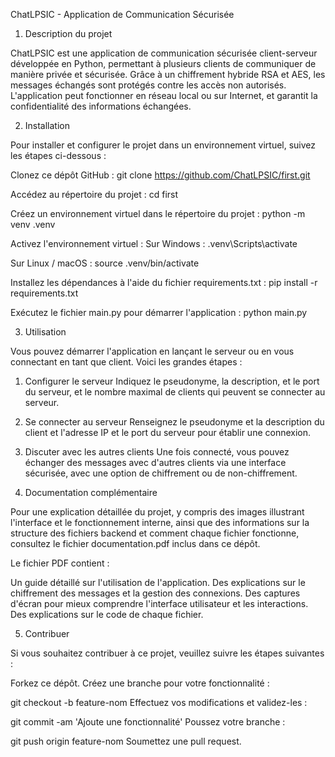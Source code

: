 ChatLPSIC - Application de Communication Sécurisée

1. Description du projet
   
ChatLPSIC est une application de communication sécurisée client-serveur développée en Python, permettant à plusieurs clients de communiquer de manière privée et sécurisée. Grâce à un chiffrement hybride RSA et AES, les messages échangés sont protégés contre les accès non autorisés. L'application peut fonctionner en réseau local ou sur Internet, et garantit la confidentialité des informations échangées.


2. Installation
   
Pour installer et configurer le projet dans un environnement virtuel, suivez les étapes ci-dessous :

Clonez ce dépôt GitHub :
git clone https://github.com/ChatLPSIC/first.git

Accédez au répertoire du projet :
cd first

Créez un environnement virtuel dans le répertoire du projet :
python -m venv .venv

Activez l'environnement virtuel :
Sur Windows :
.venv\Scripts\activate

Sur Linux / macOS :
source .venv/bin/activate

Installez les dépendances à l'aide du fichier requirements.txt :
pip install -r requirements.txt

Exécutez le fichier main.py pour démarrer l'application :
python main.py

3. Utilisation
   
Vous pouvez démarrer l'application en lançant le serveur ou en vous connectant en tant que client. Voici les grandes étapes :

1. Configurer le serveur
Indiquez le pseudonyme, la description, et le port du serveur, et le nombre maximal de clients qui peuvent se connecter au serveur.
2. Se connecter au serveur
Renseignez le pseudonyme et la description du client et l'adresse IP et le port du serveur pour établir une connexion.
3. Discuter avec les autres clients
Une fois connecté, vous pouvez échanger des messages avec d'autres clients via une interface sécurisée, avec une option de chiffrement ou de non-chiffrement.


4. Documentation complémentaire
   
Pour une explication détaillée du projet, y compris des images illustrant l'interface et le fonctionnement interne, ainsi que des informations sur la structure des fichiers backend et comment chaque fichier fonctionne, consultez le fichier documentation.pdf inclus dans ce dépôt.

Le fichier PDF contient :

Un guide détaillé sur l'utilisation de l'application.
Des explications sur le chiffrement des messages et la gestion des connexions.
Des captures d'écran pour mieux comprendre l'interface utilisateur et les interactions.
Des explications sur le code de chaque fichier.

5. Contribuer
   
Si vous souhaitez contribuer à ce projet, veuillez suivre les étapes suivantes :

Forkez ce dépôt.
Créez une branche pour votre fonctionnalité :

git checkout -b feature-nom
Effectuez vos modifications et validez-les :

git commit -am 'Ajoute une fonctionnalité'
Poussez votre branche :

git push origin feature-nom
Soumettez une pull request.
